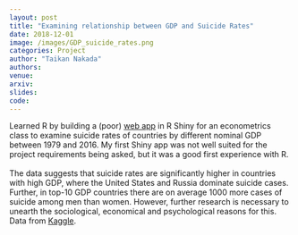```yaml
---
layout: post
title: "Examining relationship between GDP and Suicide Rates"
date: 2018-12-01
image: /images/GDP_suicide_rates.png
categories: Project
author: "Taikan Nakada"
authors:
venue:
arxiv:
slides:
code:
---
```


Learned R by building a (poor) [web app](Taikan_Nakada_Econ_220_Final.html) in R Shiny for an econometrics class to examine suicide rates of countries by different nominal GDP between 1979 and 2016. My first Shiny app was not well suited for the project requirements being asked, but it was a good first experience with R.\
\
The data suggests that suicide rates are significantly higher in countries with high GDP, where the United States and Russia dominate suicide cases. Further, in top-10 GDP countries there are on average 1000 more cases of suicide among men than women. However, further research is necessary to unearth the sociological, economical and psychological reasons for this.
Data from [Kaggle](https://www.kaggle.com/szamil/who-suicide-statistics).
